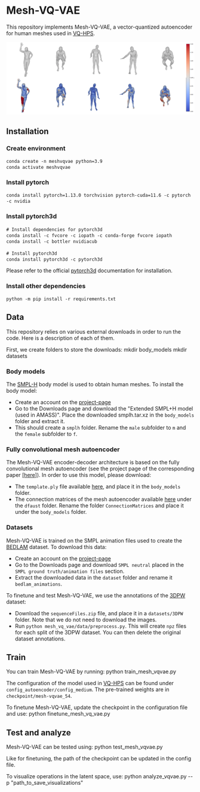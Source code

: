 # Mesh-VQ-VAE

This repository implements Mesh-VQ-VAE, a vector-quantized autoencoder for human meshes used in [VQ-HPS](https://g-fiche.github.io/research-pages/vqhps/).

![Mesh-VQ-VAE](images/reconstruction.png)

## Installation

### Create environment

    conda create -n meshvqvae python=3.9
    conda activate meshvqvae


### Install pytorch

    conda install pytorch=1.13.0 torchvision pytorch-cuda=11.6 -c pytorch -c nvidia


### Install pytorch3d

    # Install dependencies for pytorch3d
    conda install -c fvcore -c iopath -c conda-forge fvcore iopath
    conda install -c bottler nvidiacub

    # Install pytorch3d
    conda install pytorch3d -c pytorch3d

Please refer to the official [pytorch3d](https://github.com/facebookresearch/pytorch3d/blob/main/INSTALL.md) documentation for installation.

### Install other dependencies

    python -m pip install -r requirements.txt


## Data

This repository relies on various external downloads in order to run the code. Here is a description of each of them.

First, we create folders to store the downloads:
    mkdir body_models
    mkdir datasets

### Body models

The [SMPL-H](https://mano.is.tue.mpg.de/index.html) body model is used to obtain human meshes. To install the body model:
- Create an account on the [project-page](https://mano.is.tue.mpg.de/index.html)
- Go to the Downloads page and download the "Extended SMPL+H model (used in AMASS)". Place the downloaded smplh.tar.xz in the ```body_models``` folder and extract it.
- This should create a ```smplh``` folder. Rename the ```male``` subfolder to ```m``` and the ```female``` subfolder to ```f```.

### Fully convolutional mesh autoencoder

The Mesh-VQ-VAE encoder-decoder architecture is based on the fully convolutional mesh autoencoder (see the project page of the corresponding paper [[here]](https://zhouyisjtu.github.io/project_vcmeshcnn/vcmeshcnn.html)). In order to use this model, please download:
- The ```template.ply``` file available [here](https://github.com/papagina/MeshConvolution/tree/master/data/DFAUST), and place it in the ```body_models``` folder.
- The connection matrices of the mesh autoencoder available [here](https://github.com/papagina/MeshConvolution/tree/master/train/0223_GraphAE27_compare/connections) under the ```dfaust``` folder. Rename the folder ```ConnectionMatrices``` and place it under the ```body_models``` folder.

### Datasets

Mesh-VQ-VAE is trained on the SMPL animation files used to create the [BEDLAM](https://bedlam.is.tue.mpg.de/index.html) dataset. To download this data:
- Create an account on the [project-page](https://bedlam.is.tue.mpg.de/index.html)
- Go to the Downloads page and download ```SMPL neutral``` placed in the ```SMPL ground truth/animation files``` section.
- Extract the downloaded data in the ```dataset``` folder and rename it ```bedlam_animations```.

To finetune and test Mesh-VQ-VAE, we use the annotations of the [3DPW](https://virtualhumans.mpi-inf.mpg.de/3DPW/) dataset:
- Download the ```sequenceFiles.zip``` file, and place it in a ```datasets/3DPW``` folder. Note that we do not need to download the images.
- Run ```python mesh_vq_vae/data/preprocess.py```. This will create ```npz``` files for each split of the 3DPW dataset. You can then delete the original dataset annotations.


## Train

You can train Mesh-VQ-VAE by running:
    python train_mesh_vqvae.py

The configuration of the model used in [VQ-HPS](https://g-fiche.github.io/research-pages/vqhps/) can be found under ```config_autoencoder/config_medium```. The pre-trained weights are in ```checkpoint/mesh-vqvae_54```.

To finetune Mesh-VQ-VAE, update the checkpoint in the configuration file and use:
    python finetune_mesh_vq_vae.py


## Test and analyze

Mesh-VQ-VAE can be tested using:
    python test_mesh_vqvae.py

Like for finetuning, the path of the checkpoint can be updated in the config file.

To visualize operations in the latent space, use:
    python analyze_vqvae.py --p "path_to_save_visualizations"